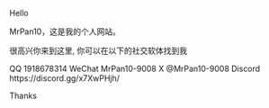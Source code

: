 <p>Hello</p>
<p>MrPan10，这是我的个人网站。 </p>
<p>很高兴你来到这里, 你可以在以下的社交软体找到我</p>
<p>QQ 1918678314 WeChat MrPan10-9008 X @MrPan10-9008 Discord https://discord.gg/x7XwPHjh/</p>
<p>Thanks</p>
